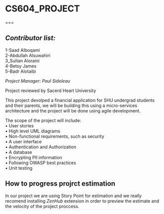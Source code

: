 # CS604_PROJECT
===

*Contributor list:*
---
1-Saad Alboqami  
2-Abdullah Alsuwahiri  
3_Sultan Aloraini  
4-Betsy James  
5-Badr Alotaibi
 

*Project Manager: Paul Sideleau*


Project reviewed by Sacerd Heart University 

This project devolped a financial application for SHU undergrad students and their parents, we will be building this using a micro-services architecture and the project will be done using agile development.

The scope of the project will include:  
•	User stories  
•	High level UML diagrams  
•	Non-functional requirements, such as security  
•	A user interface  
•	Authentication and Authorization    
•	A database  
•	Encrypting PII information   
•	Following OWASP best practices  
•	Unit testing  

How to progress projrct estimation 
----------------------------------

In our project we are using Story Point for estimation and we really recomend installing *ZenHub* extension in order to preview the estimate and the velocity of the project proccess.  





